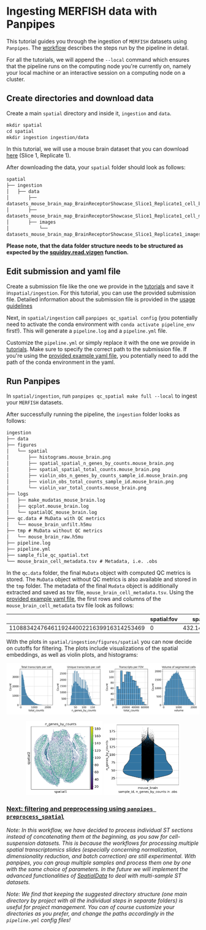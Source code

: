 # Ingesting MERFISH data with Panpipes

This tutorial guides you through the ingestion of `MERFISH` datasets using `Panpipes`. The [workflow](https://github.com/DendrouLab/panpipes/blob/main/docs/workflows/ingest_spatial.md) describes the steps run by the pipeline in detail. 

For all the tutorials, we will append the `--local` command which ensures that the pipeline runs on the computing node you're currently on, namely your local machine or an interactive session on a computing node on a cluster.


## Create directories and download data

Create a main `spatial` directory and inside it, `ingestion` and `data`.

```
mkdir spatial
cd spatial
mkdir ingestion ingestion/data
```

In this tutorial, we will use a mouse brain dataset that you can download [here](https://info.vizgen.com/mouse-brain-map?submissionGuid=a66ccb7f-87cf-4c55-83b9-5a2b6c0c12b9) (Slice 1, Replicate 1). 

After downloading the data, your `spatial` folder should look as follows: 

```
spatial
├── ingestion
│   ├── data
│       ├── datasets_mouse_brain_map_BrainReceptorShowcase_Slice1_Replicate1_cell_by_gene_S1R1.csv
│       ├── datasets_mouse_brain_map_BrainReceptorShowcase_Slice1_Replicate1_cell_metadata_S1R1.csv
│       ├── images
│           └── datasets_mouse_brain_map_BrainReceptorShowcase_Slice1_Replicate1_images_micron_to_mosaic_pixel_transform.csv
```

**Please note, that the data folder structure needs to be structured as expected by the [squidpy.read.vizgen](https://squidpy.readthedocs.io/en/stable/api/squidpy.read.vizgen.html) function.**


## Edit submission and yaml file 


Create a submission file like the one we provide in the [tutorials](../../tutorials/ingesting_merfish_data/sample_file_qc_spatial.txt) and save it in`spatial/ingestion`. For this tutorial, you can use the provided submission file. Detailed information about the submission file is provided in the [usage guidelines](https://github.com/DendrouLab/panpipes/blob/main/docs/usage/setup_for_spatial_workflows.md) 

Next, in `spatial/ingestion` call `panpipes qc_spatial config` (you potentially need to activate the conda environment with `conda activate pipeline_env` first!). This will generate a `pipeline.log` and a `pipeline.yml` file.

Customize the `pipeline.yml` or simply replace it with the one we provide in [tutorials](../../tutorials/ingesting_merfish_data/pipeline.yml). Make sure to specify the correct path to the submission file. If you're using the [provided example yaml file](../../tutorials/ingesting_merfish_data/pipeline.yml), you potentially need to add the path of the conda environment in the yaml. 


## Run Panpipes

In `spatial/ingestion`, run `panpipes qc_spatial make full --local` to ingest your `MERFISH` datasets.

After successfully running the pipeline, the `ingestion` folder looks as follows: 

```
ingestion
├── data
├── figures
│   └── spatial
│       ├── histograms.mouse_brain.png
│       ├── spatial_spatial_n_genes_by_counts.mouse_brain.png
│       ├── spatial_spatial_total_counts.mouse_brain.png
│       ├── violin_obs_n_genes_by_counts_sample_id.mouse_brain.png
│       ├── violin_obs_total_counts_sample_id.mouse_brain.png
│       └── violin_var_total_counts.mouse_brain.png     
├── logs
│   ├── make_mudatas_mouse_brain.log  
│   ├── qcplot.mouse_brain.log  
│   └── spatialQC_mouse_brain.log
├── qc.data # MuData with QC metrics 
│   └──	mouse_brain_unfilt.h5mu
├── tmp # MuData without QC metrics
│   └──	mouse_brain_raw.h5mu
├── pipeline.log
├── pipeline.yml
├── sample_file_qc_spatial.txt
└── mouse_brain_cell_metadata.tsv # Metadata, i.e. .obs
```

In the `qc.data` folder, the final `MuData` object with computed QC metrics is stored. The `MuData` object without QC metrics is also available and stored in the `tmp` folder. The metadata of the final `Mudata` object is additionally extracted and saved as tsv file, `mouse_brain_cell_metadata.tsv`.
Using the [provided example yaml file](../../tutorials/ingesting_merfish_data/pipeline.yml), the first rows and columns of the `mouse_brain_cell_metadata` tsv file look as follows: 

|                  | spatial:fov | spatial:volume | spatial:min_x | spatial:max_x | spatial:min_y | spatial:max_y
----------------------------------------|------------------|----------------------|----------------------|----------------------|------------------------|-----------------------
110883424764611924400221639916314253469 |	     0         |  432.1414246586824	  |  151.53048381581905	 |  161.5960840769112   |     4264.619631592184	 |   4278.0332319401205	

With the plots in `spatial/ingestion/figures/spatial` you can now decide on cutoffs for filtering. The plots include visualizations of the spatial embeddings, as well as violin plots, and histograms: 

<img src="../../tutorials/ingesting_merfish_data/histograms.mouse_brain.png" alt="drawing" width="950"/>
<p align="center">
<img src="../../tutorials/ingesting_merfish_data/spatial_spatial_n_genes_by_counts.mouse_brain.png" alt="drawing" width="200"/>
<img src="../../tutorials/ingesting_merfish_data/violin_obs_n_genes_by_counts_sample_id.mouse_brain.png" alt="drawing" width="200"/>
</p>





### [Next: filtering and preprocessing using `panpipes preprocess_spatial`](../preprocess_spatial_data/preprocess_spatial_data_with_panpipes.md)


*Note: In this workflow, we have decided to process individual ST sections instead of concatenating them at the beginning, as you saw for cell-suspension datasets. This is because the workflows for processing multiple spatial transcriptomics slides (especially concerning normalization, dimensionality reduction, and batch correction) are still experimental. With panpipes, you can group multiple samples and process them one by one with the same choice of parameters. In the future we will implement the advanced functionalities of [SpatialData](https://spatialdata.scverse.org/en/latest/tutorials/notebooks/notebooks.html) to deal with multi-sample ST datasets.*


*Note: We find that keeping the suggested directory structure (one main directory by project with all the individual steps in separate folders) is useful for project management. You can of course customize your directories as you prefer, and change the paths accordingly in the `pipeline.yml` config files!*








